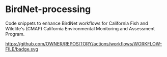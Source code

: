 # BirdNet-processing
Code snippets to enhance BirdNet workflows for California Fish and Wildlife's (CMAP) California Environmental Monitoring and Assessment Program.

https://github.com/OWNER/REPOSITORY/actions/workflows/WORKFLOW-FILE/badge.svg
